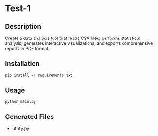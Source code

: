 # Test-1

## Description
Create a data analysis tool that reads CSV files, performs statistical analysis, generates interactive visualizations, and exports comprehensive reports in PDF format.

## Installation
```bash
pip install -r requirements.txt
```

## Usage
```bash
python main.py
```

## Generated Files
- utility.py
